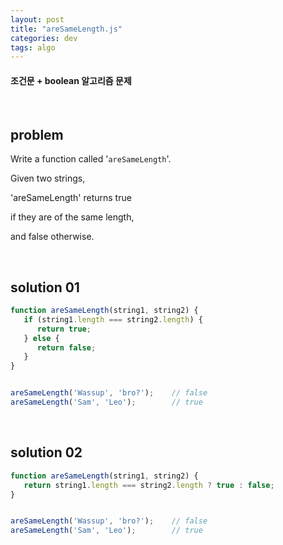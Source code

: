 ```yaml
---
layout: post
title: "areSameLength.js"
categories: dev
tags: algo
---
```


#### 조건문 + boolean 알고리즘 문제

<br>

## problem

Write a function called '`areSameLength`'.

Given two strings,

'areSameLength' returns true

if they are of the same length,

and false otherwise.

<br>

## solution 01

```javascript
function areSameLength(string1, string2) {
   if (string1.length === string2.length) {
      return true;
   } else {
      return false;
   }
}


areSameLength('Wassup', 'bro?');	// false
areSameLength('Sam', 'Leo');		// true
```

<br>

## solution 02

```javascript
function areSameLength(string1, string2) {
   return string1.length === string2.length ? true : false;
}


areSameLength('Wassup', 'bro?');	// false
areSameLength('Sam', 'Leo');		// true
```



